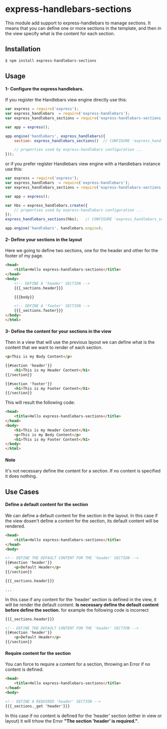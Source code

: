 # express-handlebars-sections

This module add support to express-handlebars to manage sections. It means that you can define one or more sections in the template, and then in the view specify what is the content for each section.

## Installation

```sh
$ npm install express-handlebars-sections
```

## Usage
#### 1- Configure the express handlebars.
If you register the Handlebars view engine directly use this:

```javascript
var express = require('express');
var express_handlebars  = require('express-handlebars');
var express_handlebars_sections = require('express-handlebars-sections');

var app = express();

app.engine('handlebars', express_handlebars({
	section: express_handlebars_sections()  // CONFIGURE 'express_handlebars_sections'

	// properties used by express-handlebars configuration ...
}));
```
or if you prefer register Handlebars view engine with a Handlebars instance use this:
```javascript
var express = require('express');
var express_handlebars  = require('express-handlebars');
var express_handlebars_sections = require('express-handlebars-sections');

var app = express();

var hbs = express_handlebars.create({
	// properties used by express-handlebars configuration ...
});
express_handlebars_sections(hbs);   // CONFIGURE 'express_handlebars_sections'

app.engine('handlebars', handlebars.engine);
```

#### 2- Define your sections in the layout
Here we going to define two sections, one for the header and other for the footer of my page.
```html
<head>
    <title>Hello express-handlebars-sections</title>
</head>
<body>
    <!-- DEFINE A 'header' SECTION -->
    {{{_sections.header}}}

    {{{body}}

    <!-- DEFINE A 'footer' SECTION -->
    {{{_sections.footer}}}
</body>
</html>
```

#### 3- Define the content for your sections in the view
Then in a view that will use the previous layout we can define what is the content that we want to render of each section.

```html
<p>This is my Body Content</p>

{{#section 'header'}}
    <h1>This is my Header Content</h1>
{{/section}}

{{#section 'footer'}}
    <h1>This is my Footer Content</h1>
{{/section}}
```

This will result the following code:
```html
<head>
    <title>Hello express-handlebars-sections</title>
</head>
<body>
    <h1>This is my Header Content</h1>
    <p>This is my Body Content</p>
    <h1>This is my Footer Content</h1>
</body>
</html>
```

#### Note
It's not necessary define the content for a section. If no content is specified it does nothing.

## Use Cases

#### Define a default content for the section
We can define a default content for the section in the layout. In this case if the view dosen't define a content for the section, its default content will be rendered.
```html
<head>
    <title>Hello express-handlebars-sections</title>
</head>
<body>

<!-- DEFINE THE DEFAULT CONTENT FOR THE 'header' SECTION -->
{{#section 'header'}}
    <p>Default Header</p>
{{/section}}

{{{_sections.header}}}

...
```

In this case if any content for the 'header' section is defined in the view, it will be render the default content. 
**Is necessary define the default content before define the section.**
for example the following code is incorrect
```html
{{{_sections.header}}}

<!-- DEFINE THE DEFAULT CONTENT FOR THE 'header' SECTION -->
{{#section 'header'}}
    <p>Default Header</p>
{{/section}}
```

#### Require content for the section
You can force to require a content for a section, throwing an Error if no content is defined.
```html
<head>
    <title>Hello express-handlebars-sections</title>
</head>
<body>

<!-- DEFINE A REQUIRED 'header' SECTION -->
{{{_sections._get 'header'}}}
```

In this case if no content is defined for the 'header' section (either in view or layout) it will trhow the Error **"The section 'header' is required."**.
